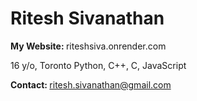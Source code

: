 # Ritesh Sivanathan

<b> My Website: </b> riteshsiva.onrender.com <br>

16 y/o, Toronto
Python, C++, C, JavaScript

<b> Contact: </b> ritesh.sivanathan@gmail.com
